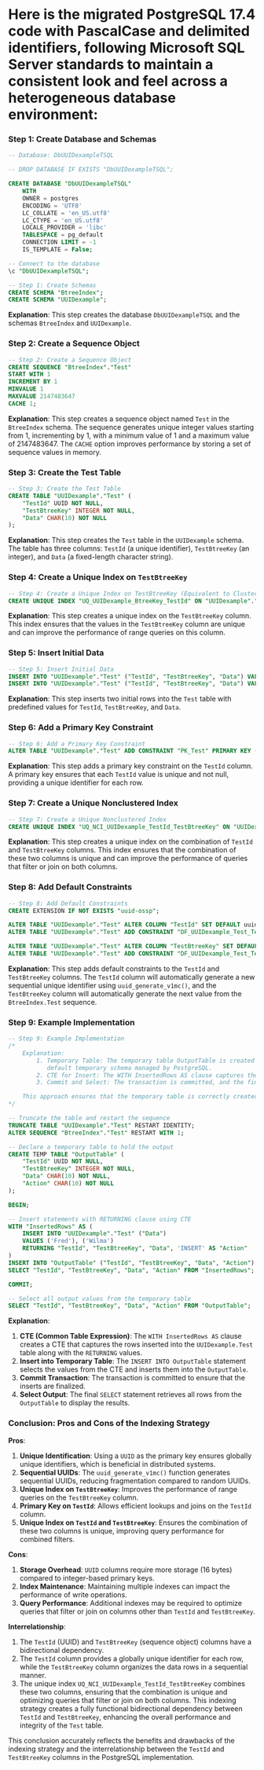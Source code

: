 # Here is the migrated PostgreSQL 17.4 code with PascalCase and delimited identifiers, following Microsoft SQL Server standards to maintain a consistent look and feel across a heterogeneous database environment:

### Step 1: Create Database and Schemas

```sql
-- Database: DbUUIDexampleTSQL

-- DROP DATABASE IF EXISTS "DbUUIDexampleTSQL";

CREATE DATABASE "DbUUIDexampleTSQL"
    WITH
    OWNER = postgres
    ENCODING = 'UTF8'
    LC_COLLATE = 'en_US.utf8'
    LC_CTYPE = 'en_US.utf8'
    LOCALE_PROVIDER = 'libc'
    TABLESPACE = pg_default
    CONNECTION LIMIT = -1
    IS_TEMPLATE = False;

-- Connect to the database
\c "DbUUIDexampleTSQL";

-- Step 1: Create Schemas
CREATE SCHEMA "BtreeIndex";
CREATE SCHEMA "UUIDexample";
```

**Explanation**: This step creates the database `DbUUIDexampleTSQL` and the schemas `BtreeIndex` and `UUIDexample`.

### Step 2: Create a Sequence Object

```sql
-- Step 2: Create a Sequence Object
CREATE SEQUENCE "BtreeIndex"."Test"
START WITH 1
INCREMENT BY 1
MINVALUE 1
MAXVALUE 2147483647
CACHE 1;
```

**Explanation**: This step creates a sequence object named `Test` in the `BtreeIndex` schema. The sequence generates unique integer values starting from 1, incrementing by 1, with a minimum value of 1 and a maximum value of 2147483647. The `CACHE` option improves performance by storing a set of sequence values in memory.

### Step 3: Create the Test Table

```sql
-- Step 3: Create the Test Table
CREATE TABLE "UUIDexample"."Test" (
    "TestId" UUID NOT NULL,
    "TestBtreeKey" INTEGER NOT NULL,
    "Data" CHAR(10) NOT NULL
);
```

**Explanation**: This step creates the `Test` table in the `UUIDexample` schema. The table has three columns: `TestId` (a unique identifier), `TestBtreeKey` (an integer), and `Data` (a fixed-length character string).

### Step 4: Create a Unique Index on `TestBtreeKey`

```sql
-- Step 4: Create a Unique Index on TestBtreeKey (Equivalent to Clustered Index)
CREATE UNIQUE INDEX "UQ_UUIDexample_BtreeKey_TestId" ON "UUIDexample"."Test" ("TestBtreeKey");
```

**Explanation**: This step creates a unique index on the `TestBtreeKey` column. This index ensures that the values in the `TestBtreeKey` column are unique and can improve the performance of range queries on this column.

### Step 5: Insert Initial Data

```sql
-- Step 5: Insert Initial Data
INSERT INTO "UUIDexample"."Test" ("TestId", "TestBtreeKey", "Data") VALUES ('bf5f433e-f36b-1410-8145-004ea9ae2dc1', 1, 'Fred      ');
INSERT INTO "UUIDexample"."Test" ("TestId", "TestBtreeKey", "Data") VALUES ('c25f433e-f36b-1410-8145-004ea9ae2dc1', 2, 'Wilma     ');
```

**Explanation**: This step inserts two initial rows into the `Test` table with predefined values for `TestId`, `TestBtreeKey`, and `Data`.

### Step 6: Add a Primary Key Constraint

```sql
-- Step 6: Add a Primary Key Constraint
ALTER TABLE "UUIDexample"."Test" ADD CONSTRAINT "PK_Test" PRIMARY KEY ("TestId");
```

**Explanation**: This step adds a primary key constraint on the `TestId` column. A primary key ensures that each `TestId` value is unique and not null, providing a unique identifier for each row.

### Step 7: Create a Unique Nonclustered Index

```sql
-- Step 7: Create a Unique Nonclustered Index
CREATE UNIQUE INDEX "UQ_NCI_UUIDexample_TestId_TestBtreeKey" ON "UUIDexample"."Test" ("TestId", "TestBtreeKey");
```

**Explanation**: This step creates a unique index on the combination of `TestId` and `TestBtreeKey` columns. This index ensures that the combination of these two columns is unique and can improve the performance of queries that filter or join on both columns.

### Step 8: Add Default Constraints

```sql
-- Step 8: Add Default Constraints
CREATE EXTENSION IF NOT EXISTS "uuid-ossp";

ALTER TABLE "UUIDexample"."Test" ALTER COLUMN "TestId" SET DEFAULT uuid_generate_v1mc();
ALTER TABLE "UUIDexample"."Test" ADD CONSTRAINT "DF_UUIDexample_Test_TestId" CHECK ("TestId" IS NOT NULL);

ALTER TABLE "UUIDexample"."Test" ALTER COLUMN "TestBtreeKey" SET DEFAULT nextval('"BtreeIndex"."Test"');
ALTER TABLE "UUIDexample"."Test" ADD CONSTRAINT "DF_UUIDexample_Test_TestBtreeKey" CHECK ("TestBtreeKey" IS NOT NULL);
```

**Explanation**: This step adds default constraints to the `TestId` and `TestBtreeKey` columns. The `TestId` column will automatically generate a new sequential unique identifier using `uuid_generate_v1mc()`, and the `TestBtreeKey` column will automatically generate the next value from the `BtreeIndex.Test` sequence.

### Step 9: Example Implementation

```sql
-- Step 9: Example Implementation
/*
    Explanation:
        1. Temporary Table: The temporary table OutputTable is created without specifying a schema, which means it will be created in the
           default temporary schema managed by PostgreSQL.
        2. CTE for Insert: The WITH InsertedRows AS clause captures the inserted rows and their returned values, which are then inserted into the temporary table.
        3. Commit and Select: The transaction is committed, and the final SELECT statement retrieves all rows from the temporary table to display the results.

    This approach ensures that the temporary table is correctly created and the insert operations capture the returned values as expected.
*/

-- Truncate the table and restart the sequence
TRUNCATE TABLE "UUIDexample"."Test" RESTART IDENTITY;
ALTER SEQUENCE "BtreeIndex"."Test" RESTART WITH 1;

-- Declare a temporary table to hold the output
CREATE TEMP TABLE "OutputTable" (
    "TestId" UUID NOT NULL,
    "TestBtreeKey" INTEGER NOT NULL,
    "Data" CHAR(10) NOT NULL,
    "Action" CHAR(10) NOT NULL
);

BEGIN;

-- Insert statements with RETURNING clause using CTE
WITH "InsertedRows" AS (
    INSERT INTO "UUIDexample"."Test" ("Data")
    VALUES ('Fred'), ('Wilma')
    RETURNING "TestId", "TestBtreeKey", "Data", 'INSERT' AS "Action"
)
INSERT INTO "OutputTable" ("TestId", "TestBtreeKey", "Data", "Action")
SELECT "TestId", "TestBtreeKey", "Data", "Action" FROM "InsertedRows";

COMMIT;

-- Select all output values from the temporary table
SELECT "TestId", "TestBtreeKey", "Data", "Action" FROM "OutputTable";
```

**Explanation**:

1. **CTE (Common Table Expression)**: The `WITH InsertedRows AS` clause creates a CTE that captures the rows inserted into the `UUIDexample.Test` table along with the `RETURNING` values.
2. **Insert into Temporary Table**: The `INSERT INTO OutputTable` statement selects the values from the CTE and inserts them into the `OutputTable`.
3. **Commit Transaction**: The transaction is committed to ensure that the inserts are finalized.
4. **Select Output**: The final `SELECT` statement retrieves all rows from the `OutputTable` to display the results.

### Conclusion: Pros and Cons of the Indexing Strategy

**Pros**:

1. **Unique Identification**: Using a `UUID` as the primary key ensures globally unique identifiers, which is beneficial in distributed systems.
2. **Sequential UUIDs**: The `uuid_generate_v1mc()` function generates sequential UUIDs, reducing fragmentation compared to random UUIDs.
3. **Unique Index on `TestBtreeKey`**: Improves the performance of range queries on the `TestBtreeKey` column.
4. **Primary Key on `TestId`**: Allows efficient lookups and joins on the `TestId` column.
5. **Unique Index on `TestId` and `TestBtreeKey`**: Ensures the combination of these two columns is unique, improving query performance for combined filters.

**Cons**:

1. **Storage Overhead**: `UUID` columns require more storage (16 bytes) compared to integer-based primary keys.
2. **Index Maintenance**: Maintaining multiple indexes can impact the performance of write operations.
3. **Query Performance**: Additional indexes may be required to optimize queries that filter or join on columns other than `TestId` and `TestBtreeKey`.

**Interrelationship**:

1. The `TestId` (UUID) and `TestBtreeKey` (sequence object) columns have a bidirectional dependency.
2. The `TestId` column provides a globally unique identifier for each row, while the `TestBtreeKey` column organizes the data rows in a sequential manner.
3. The unique index `UQ_NCI_UUIDexample_TestId_TestBtreeKey` combines these two columns, ensuring that the combination is unique and optimizing queries that filter or join on both columns. This indexing strategy creates a fully functional bidirectional dependency between `TestId` and `TestBtreeKey`, enhancing the overall performance and integrity of the `Test` table.

This conclusion accurately reflects the benefits and drawbacks of the indexing strategy and the interrelationship between the `TestId` and `TestBtreeKey` columns in the PostgreSQL implementation.